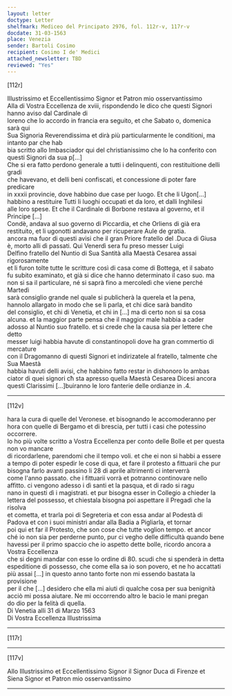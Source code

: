 ```yaml
---
layout: letter
doctype: Letter
shelfmark: Mediceo del Principato 2976, fol. 112r-v, 117r-v
docdate: 31-03-1563
place: Venezia
sender: Bartoli Cosimo
recipient: Cosimo I de' Medici
attached_newsletter: TBD
reviewed: "Yes"
---
```


[112r]  
  
  
Illustrissimo et Eccellentissimo Signor et Patron mio osservantissimo  
Alla di Vostra Eccellenza de xviii, rispondendo le dico che questi Signori hanno aviso dal Cardinale di  
loreno che lo accordo in francia era seguito, et che Sabato o, domenica sarà qui  
Sua Signoria Reverendissima et dirà più particularmente le conditioni, ma intanto par che hab  
bia scritto allo Imbasciador qui del christianissimo che lo ha conferito con questi Signori da sua p[...]  
Che si era fatto perdono generale a tutti i delinquenti, con restituitione delli gradi  
che havevano, et delli beni confiscati, et concessione di poter fare predicare  
in xxxii provincie, dove habbino due case per luogo. Et che li Ugon[...]  
habbino a restituire Tutti li luoghi occupati et da loro, et dalli Inghilesi  
alle loro spese. Et che il Cardinale di Borbone restava al governo, et il Principe [...]  
Condè, andava al suo governo di Piccardia, et che Orliens di già era  
restituito, et li ugonotti andavano per ricuperare Aule de gratia.  
ancora ma fuor di questi avisi che il gran Priore fratello del .Duca di Giusa  
è, morto alli dì passati. Qui Venerdì sera fu preso messer Luigi  
Delfino fratello del Nuntio di Sua Santità alla Maestà Cesarea assai rigorosamente  
et li furon tolte tutte le scritture così di casa come di Bottega, et il sabato  
fu subito examinato, et già si dice che hanno determinato il caso suo. ma  
non si sa il particulare, né si saprà fino a mercoledì che viene perché Martedì  
sarà consiglio grande nel quale si publicherà la querela et la pena,  
hannolo allargato in modo che se li parla, et chi dice sarà bandito  
del consiglio, et chi di Venetia, et chi in [...] ma di certo non si sa cosa  
alcuna. et la maggior parte pensa che il maggior male habbia a cader  
adosso al Nuntio suo fratello. et si crede che la causa sia per lettere che detto  
messer luigi habbia havute di constantinopoli dove ha gran commertio di mercature  
con il Dragomanno di questi Signori et indirizatele al fratello, talmente che Sua Maestà  
habbia havuti delli avisi, che habbino fatto restar in dishonoro lo ambas  
ciator di quei signori cħ sta apresso quella Maestà Cesarea Dicesi ancora  
questi Clarissimi [...]buiranno le loro fanterie delle ordianze in .4.  
  
  
---  

[112v]  
  
  
hara la cura di quelle del Veronese. et bisognando le accomoderanno per  
hora con quelle di Bergamo et di brescia, per tutti i casi che potessino  
occorrere.  
Io ho più volte scritto a Vostra Eccellenza per conto delle Bolle et per questa non vo mancare  
di ricordarlene, parendomi che il tempo voli. et che ei non si habbi a essere  
a tempo di poter espedir le cose di qua, et fare il protesto a fittuarii che pur  
bisogna farlo avanti passino li 28 di aprile altrimenti ci interverrà  
come l'anno passato. che i fittuarii vorrà et potranno continovare nello  
affitto. ci vengono adesso i dì santi et la pasqua, et di rado si ragu  
nano in questi dì i magistrati. et pur bisogna esser in Collegio a chieder la  
lettera del possesso, et chiestala bisogna poi aspettare il Pregadi che la risolva  
et cometta, et trarla poi di Segreteria et con essa andar al Podestà di  
Padova et con i suoi ministri andar alla Badia a Pigliarla, et tornar  
poi qui et far il Protesto, che son cose che tutte voglion tempo. et ancor  
ché io non sia per perderne punto, pur ci vegho delle difficultà quando bene  
havessi per il primo spaccio che io aspetto dette bolle, ricordo ancora a Vostra Eccellenza  
che si degni mandar con esse lo ordine di 80. scudi che si spenderà in detta  
espeditione di possesso, che come ella sa io son povero, et ne ho accattati  
più assai [...] in questo anno tanto forte non mi essendo bastata la provisione  
per il che [...] desidero che ella mi aiuti di qualche cosa per sua benignità  
acciò mi possa aiutare. Ne mi occorrendo altro le bacio le mani pregan  
do dio per la felità di quella.  
Di Venetia alli 31 di Marzo 1563  
Di Vostra Eccellenza Illustrissima  
  
  
  
---  

[117r]  
  
  
  
---  

[117v]  
  
  
Allo Illustrissimo et Eccellentissimo Signor il Signor Duca di Firenze et  
Siena Signor et Patron mio osservantissimo  
  
---  

